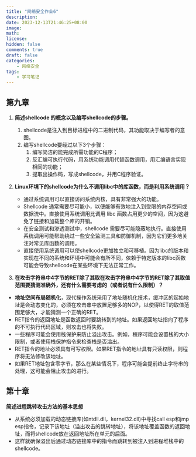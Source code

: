 ```yaml
---
title: "网络安全作业6"
description: 
date: 2023-12-13T21:46:25+08:00
image: 
math: 
license: 
hidden: false
comments: true
draft: false
categories:
    - 网络安全
tags:
    - 学习笔记
---
```


## 第九章
1. **简述shellcode 的概念以及编写shellcode的步骤。**
	1. shellcode是注入到目标进程中的二进制代码，其功能取决于编写者的意图。
	2. 编写shellcode要经过以下3个步骤：
		1. 编写简洁的能完成所需功能的C程序；
		2. 反汇编可执行代码，用系统功能调用代替函数调用，用汇编语言实现相同的功能；
		3. 提取出操作码，写成shellcode，并用C程序验证。

2. **Linux环境下的shellcode为什么不调用libc中的库函数，而是利用系统调用？**
	- 通过系统调用可以直接访问系统内核，具有非常强大的功能。
	- Shellcode 通常需要尽可能小，以便能够有效地注入到受限的内存空间或数据流中。直接使用系统调用比调用 libc 函数占用更少的空间，因为这避免了链接和加载整个库的开销。
	- 在安全测试和渗透测试中，shellcode 需要尽可能隐蔽地执行。直接使用系统调用可能帮助绕过一些安全监测工具和防御机制，因为它们更多地关注对常见库函数的调用。
	- 直接使用系统调用可以使shellcode更加独立和可移植。因为libc的版本和实现在不同的系统和环境中可能会有所不同，依赖于特定版本的libc函数可能会导致shellcode在某些环境下无法正常工作。


3. **在攻击字符串中4字节的RET除了其取在攻击字符串中4字节的RET除了其取值范围要猜测准确外，还有什么需要考虑的（或者说有什么限制）？**

 - **地址空间布局随机化**，现代操作系统采用了地址随机化技术，缓冲区的起始地址是会动态变化的，必须在攻击串中放置足够多的NOP，以使得RET的取值范围足够大，才能猜测一个正确的RET。
 - RET指令的返回地址是函数返回时要跳转到的地址。如果返回地址指向了程序的不可执行代码区域，则攻击也将失败。
 - 一些程序可能会使用栈保护来防止溢出攻击。例如，程序可能会设置栈的大小限制，或者使用栈保护指令来检查栈是否溢出。
 - RET指令的地址必须具有可写权限。如果RET指令的地址具有只读权限，则程序将无法修改该地址。
 - 如果RET地址包含零字节，那么在某些情况下，程序可能会提前终止字符串的处理，这可能会阻止攻击的进行。

## 第十章
**简述进程跳转攻击方法的基本思想**
- 从系统必须加载的动态链接库(如ntdll.dll，kernel32.dll)中寻找call esp和jmp esp指令，记录下该地址（溢出攻击的跳转地址），将该地址覆盖函数的返回地址，而将shellcode放在返回地址所在单元的后面。
- 这样就确保溢出后通过动态链接库中的指令而跳转到被注入到进程堆栈中的shellcode。